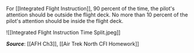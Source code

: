 For [[Integrated Flight Instruction]], 90 percent of the time, the pilot's attention should be outside the flight deck. No more than 10 percent of the pilot's attention should be inside the flight deck.

![[Integrated Flight Instruction Time Split.jpeg]]

***Source***: [[AFH Ch3]], [[Air Trek North CFI Homework]]

